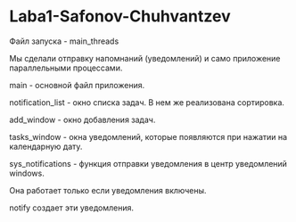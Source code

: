 # Laba1-Safonov-Chuhvantzev
Файл запуска - main_threads 

Мы сделали отправку напомнаний (уведомлений) и само приложение параллельными процессами.

main - основной файл приложения. 

notification_list - окно списка задач. В нем же реализована сортировка.

add_window - окно добавления задач. 

tasks_window - окна уведомлений, которые появляются при нажатии на календарную дату.

sys_notifications - функция отправки уведомления в центр уведомлений windows.

Она работает только если уведомления включены.

notify создает эти уведомления.

